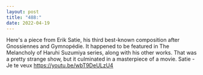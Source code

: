 ```yaml
---
layout: post
title: "488:"
date: 2022-04-19
---
```


Here's a piece from Erik Satie, his third best-known composition after Gnossiennes and Gymnopédie. It happened to be featured in The Melancholy of Haruhi Suzumiya series, along with his other works. That was a pretty strange show, but it culminated in a masterpiece of a movie.
 Satie - Je te veux
https://youtu.be/wbT9DeULzU4
